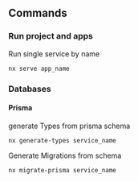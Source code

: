 ## Commands

### Run project and apps

Run single service by name

```
nx serve app_name
```

### Databases

#### Prisma

generate Types from prisma schema

```
nx generate-types service_name
```

Generate Migrations from schema

```
nx migrate-prisma service_name
```
